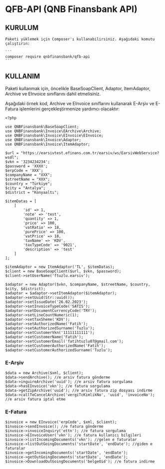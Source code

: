 # QFB-API (QNB Finansbank API)

## KURULUM

    Paketi yüklemek için Composer'ı kullanabilirsiniz. Aşağıdaki komutu çalıştırın:

    ```
    composer require qnbfinansbank/qfb-api
    ```

## KULLANIM

Paketi kullanmak için, öncelikle BaseSoapClient, Adaptor, ItemAdaptor, Archive ve EInvoice sınıflarını dahil etmelisiniz.

Aşağıdaki örnek kod, Archive ve EInvoice sınıflarını kullanarak E-Arşiv ve E-Fatura işlemlerini gerçekleştirmenize yardımcı olacaktır:

```
<?php

use QNBFinansbank\BaseSoapClient;
use QNBFinansbank\Invoice\EArchive\Archive;
use QNBFinansbank\Invoice\EInvoice\EInvoice;
use QNBFinansbank\Invoice\Adaptor;
use QNBFinansbank\Invoice\ItemAdaptor;

$url = "https://earsivtest.efinans.com.tr/earsiv/ws/EarsivWebService?wsdl";
$vkn = '3234234234';
$password = 'XXXX';
$erpCode = 'XXX';
$companyName = "XXX";
$streetName = "XXX";
$country = "Türkiye";
$city = "Antalya";
$district = "Konyaaltı";

$itemDatas = [
    [
        'id' => 1,
        'note' => 'test',
        'quantity' => 1,
        'price' => 100,
        'vatRatio' => 18,
        'purePrice' => 100,
        'vatPrice' => 18,
        'taxName' => 'KDV',
        'taxTypeCode' => '9021',
        'description' => 'test'
    ]
];

$itemAdaptor = new ItemAdaptor('TL', $itemDatas);
$client = new BaseSoapClient($url, $vkn, $password);
$client->setUserName('ftuzlu.earsiv');

$adaptor = new Adaptor($vkn, $companyName, $streetName, $country, $city, $district);
$adaptor = $adaptor->setItemAdaptor($itemAdaptor);
$adaptor->setUuid(Str::uuid());
$adaptor->setIssueDate('26.02.2023');
$adaptor->setInvoiceTypeCode('SATIS');
$adaptor->setDocumentCurrencyCode('TRY');
$adaptor->setLineCountNumeric(1);
$adaptor->setTaxSheme('KDV');
$adaptor->setAuthorizedName('Fatih');
$adaptor->setAuthorizedSurname('Tuzlu');
$adaptor->setCustomerVkn('11111111111');
$adaptor->setCustomerName('Fatih');
$adaptor->setCustomerEmail('fatihtuzlu07@gmail.com');
$adaptor->setCustomerAuthorizedName('Fatih');
$adaptor->setCustomerAuthorizedSurname('Tuzlu');
```

### E-Arşiv

```
$data = new Archive($xml, $client);
$data->sendArchive(); //e arsiv fatura gönderme
$data->inguireArchive('uuid'); //e arsiv fatura sorgulama
$data->hasEInvoice('vkn'); //e fatura sorgulama
$data->getZipArchive('uuid'); //e arsiv fatura zip dosyası indirme
$data->callToCancelArchive('vergiTcKimlikNo', 'uuid', 'invoiceNo'); //e arsiv fatura iptal etme
```

### E-Fatura

```
$invoice = new EInvoice('erpCode', $xml, $client);
$invoice->sendInvoice(); //e fatura gönderme
$invoice->invoiceInquiry('ettn'); //e fatura sorgulama
$invoice->EInvoiceUser('vkn'); //e fatura kullanıcı bilgileri
$invoice->listIncomingDocuments('vkn'); //gelen e faturalar
$invoice->listOutGoingDocuments('startDate', 'endDate'); //giden e faturalar
$invoice->getIncomingDocuments('startDate', 'endDate');
$invoice->getOutGoingDocuments('startDate', 'endDate');
$invoice->DownloadOutGoingDocuments('belgeOid'); //e fatura indirme
```
